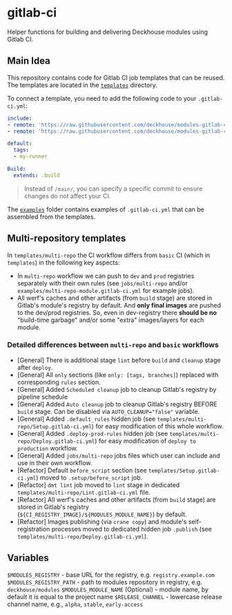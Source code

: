 # gitlab-ci

Helper functions for building and delivering Deckhouse modules using Gitlab CI.

## Main Idea

This repository contains code for Gitlab CI job templates that can be reused. The templates are located in the [`templates`](templates/) directory.

To connect a template, you need to add the following code to your `.gitlab-ci.yml`:

```yaml
include:
- remote: 'https://raw.githubusercontent.com/deckhouse/modules-gitlab-ci/refs/heads/main/templates/Setup.gitlab-ci.yml'
- remote: 'https://raw.githubusercontent.com/deckhouse/modules-gitlab-ci/refs/heads/main/templates/Build.gitlab-ci.yml'

default:
  tags:
  - my-runner

Build:
  extends: .build
```

> Instead of `/main/`, you can specify a specific commit to ensure changes do not affect your CI.

The [`examples`](examples/) folder contains examples of `.gitlab-ci.yml` that can be assembled from the templates.

## Multi-repository templates

In `templates/multi-repo` the CI workflow differs from `basic` CI (which in `templates`) in the following key aspects:

- In `multi-repo` workflow we can push to `dev` and `prod` registries separately with their own rules (see `jobs/multi-repo` and/or `examples/multi-repo-module.gitlab-ci.yml` for example jobs).
- All werf's caches and other artifacts (from `build` stage) are stored in Gitlab's module's registry by default. And **only final images** are pushed to the dev/prod registries. So, even in dev-registry there **should be no** "build-time garbage" and/or some "extra" images/layers for each module.

### Detailed differences between `multi-repo` and `basic` workflows

- [General] There is additional stage `lint` before `build` and `cleanup` stage after `deploy`.
- [General] All `only` sections (like `only: [tags, branches]`) replaced with corresponding `rules` section.
- [General] Added `Scheduled cleanup` job to cleanup Gitlab's registry by pipeline schedule
- [General] Added `Auto cleanup` job to cleanup Gitlab's registry BEFORE `build` stage. Can be disabled via `AUTO_CLEANUP="false"` variable.
- [General] Added `.default_rules` hidden job (see `templates/multi-repo/Setup.gitlab-ci.yml`) for easy modification of this whole workflow.
- [General] Added `.deploy-prod-rules` hidden job (see `templates/multi-repo/Deploy.gitlab-ci.yml`) for easy modification of `deploy to production` workflow.
- [General] Added `jobs/multi-repo` jobs files which user can include and use in their own workflow.
- [Refactor] Default `before_script` section (see `templates/Setup.gitlab-ci.yml`) moved to `.setup/before_script` job.
- [Refactor] `dmt lint` job moved to `lint` stage in dedicated `templates/multi-repo/Lint.gitlab-ci.yml` file.
- [Refactor] All werf's caches and other artifacts (from `build` stage) are stored in Gitlab's registry (`${CI_REGISTRY_IMAGE}/${MODULES_MODULE_NAME}`) by default.
- [Refactor] Images publishing (via `crane copy`) and module's self-registration processes moved to dedicated hidden job `.publish` (see `templates/multi-repo/Deploy.gitlab-ci.yml`).

## Variables

`$MODULES_REGISTRY` - base URL for the registry, e.g. `registry.example.com`
`$MODULES_REGISTRY_PATH` - path to modules repository in registry, e.g. `deckhouse/modules`
`$MODULES_MODULE_NAME` (Optional) - module name, by default it is equal to the project name
`$RELEASE_CHANNEL` - lowercase release channel name, e.g., `alpha`, `stable`, `early-access`
